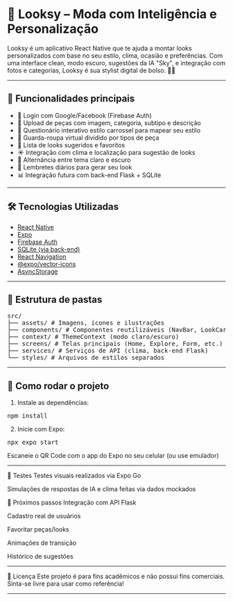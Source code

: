 # 👗 Looksy – Moda com Inteligência e Personalização

Looksy é um aplicativo React Native que te ajuda a montar looks personalizados com base no seu estilo, clima, ocasião e preferências. Com uma interface clean, modo escuro, sugestões da IA "Sky", e integração com fotos e categorias, Looksy é sua stylist digital de bolso. 💅✨

---

## 📱 Funcionalidades principais

- 🔐 Login com Google/Facebook (Firebase Auth)
- 📸 Upload de peças com imagem, categoria, subtipo e descrição
- 🧠 Questionário interativo estilo carrossel para mapear seu estilo
- 🧥 Guarda-roupa virtual dividido por tipos de peça
- 🧾 Lista de looks sugeridos e favoritos
- ☀️ Integração com clima e localização para sugestão de looks
- 🌙 Alternância entre tema claro e escuro
- 🔔 Lembretes diários para gerar seu look
- 📊 Integração futura com back-end Flask + SQLite

---

## 🛠️ Tecnologias Utilizadas

- [React Native](https://reactnative.dev/)
- [Expo](https://expo.dev/)
- [Firebase Auth](https://firebase.google.com/)
- [SQLite (via back-end)](https://www.sqlite.org/index.html)
- [React Navigation](https://reactnavigation.org/)
- [@expo/vector-icons](https://docs.expo.dev/guides/icons/)
- [AsyncStorage](https://react-native-async-storage.github.io/async-storage/)

---

## 🔧 Estrutura de pastas

<pre>
src/
├── assets/ # Imagens, ícones e ilustrações
├── components/ # Componentes reutilizáveis (NavBar, LookCard, etc.)
├── context/ # ThemeContext (modo claro/escuro)
├── screens/ # Telas principais (Home, Explore, Form, etc.)
├── services/ # Serviços de API (clima, back-end Flask)
└── styles/ # Arquivos de estilos separados
</pre>

---

## 🚀 Como rodar o projeto

1. Instale as dependências:

<pre>
npm install
</pre>

2. Inicie com Expo:

<pre>
npx expo start
</pre>

Escaneie o QR Code com o app do Expo no seu celular (ou use emulador)

---

🧪 Testes
Testes visuais realizados via Expo Go

Simulações de respostas de IA e clima feitas via dados mockados

📌 Próximos passos
 Integração com API Flask

 Cadastro real de usuários

 Favoritar peças/looks

 Animações de transição

 Histórico de sugestões

---

📝 Licença
Este projeto é para fins acadêmicos e não possui fins comerciais. Sinta-se livre para usar como referência!

---
